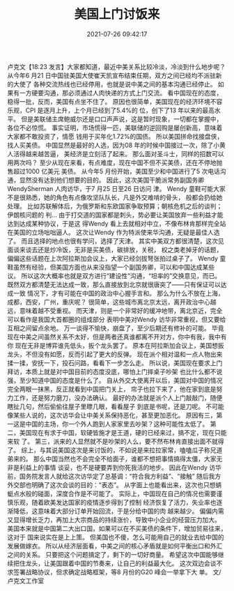 ﻿---
layout: post
title:  "美国上门讨饭来 "
date:   2021-07-26 09:42:17
categories: update
---
卢克文【18:23 发言】大家都知道，最近中美关系比较冷淡，冷淡到什么地步呢？
从今年6 月21 日中国驻美国大使崔天凯宣布结束任期，双方之间已经均不派驻新的大使了 各种交流热线也已经停用，也就是说中美之间的基本沟通已经停止。
如果有一方硬要沟通，那必须通过人肉快递的方式上门交流。
看中国现在的态度，稳得一批，反而，美国有点坐不住了。
原因也很简单，美国现在的经济环境不容乐观，CPI 是逐月上升，上个月已经到了5.4%的 位，创下了13 年以来的最高水平。
但是美联储主席鲍威尔还是口口声声说，这是暂时现象，一切都在掌握中，各位不必惊慌。
事实证明，市场慌得一匹，美联储的逆回购是屡创新高，意味着大家都不敢投资了，情愿 钱用于买年化1.72%的国债。
所以美国拼命找接盘侠，找人买美债。
中国显然是最好的人选，因为08 年的时候中国接过一次，除了小黄人活得越来越苦逼， 美经济是立刻活了起来。
那么面对圣斗士，同样的招数可以用两次吗？
至少从现在来看，有点难度，现在中国不但不买美债，还在不停地抛售超过1000 亿美元 美债。
从今年5 月份开始，美国至少和中国进行了5 次电话沟通，显然没有达到他们想要的目的。
因此，这次美国干脆派常务副国务卿WendySherman 人肉访华，于7 月25 日至26 日访问 津。
Wendy 童鞋可能大家不是很熟悉，她的角色有点像攻坚队队长，凡是外交难啃的骨头， 般都会扔给她处理。
比如苏联解体后，为俄罗斯和东欧国家争取预算；朝核危机之后的谈判；伊朗核问题的 判… 由于打交道的国家都是刺头，势必要让美国放弃一些利益才能达到达成某种协议，于是这 得Wendy 看上去就相对中立，不像布林肯那样完全站在美国的立场咄咄逼人。
这次让Wendy 作为特派使来华沟通，无疑是最佳人选了。
而且选择的地点也很有学问，选择了天津。
其实中美双方都很清楚，这次见面谈来谈去还是炒冷饭，无非是买美债，碳排放，关税， 权之类老掉牙的话题，偏偏这些话题在上次阿拉斯加会议上，大家已经剑拔弩张拍过桌子了。
Wendy 童鞋虽然有经验，但美国方面也从来没指望一个副国务卿，可以和中国达成某些 议。
所以这次大概率也就是双方进行“建设性”沟通，“坦率的”交换意见，而已。
既然双方都清楚无法达成一致，那么直接放到北京就很唐突了——只有保证可以达成一致 情况下，才有可能在中国的政治中心握手言和。
那么为什么不放在上海，成都，西安，广州，重庆呢？
很简单，这些城市离北京太远，离开政治中心越远，意味着越不受重视。
而天津，则是一个非常好的缓冲地带，离北京近，完全可以看作是我国大首都圈的组成部分 表明中美对Wendy 访华非常重视，但又要给互相之间留点余地。
万一谈得不愉快，崩盘了，至少后期还有修补的可能。
毕竟现在中美之间虽然关系不太好，但是两者还真谁都离不开对方，你中有我，我中有你 现在无非是博弈谁先低头，扳个龙头罢了。
原本在阿拉斯加会议上，美国想扳龙头，不但没有如愿，反而引起了更大的反弹。
现在派个相对温和一点人物出来揉一揉，安抚一下，投石问路，看看下一步怎么走。
所以说，美国现在要求上门拜访，本质上就是对中国目前的态度没底，哪怕上门摔桌子吵架 也比什么都不说强，至少知道中国的态度是什么了。
自从外交大使离开以后，美国对中国的情况完全两眼一抹黑，反正就看到中国把门关上， 帘子也拉下来了，他在家到底是努力工作，还是努力磨刀，没办法确认。
最好的办法就是派个人上门敲敲门，随便瞎扯几句，然后偷偷往屋子里瞟几眼，看看屋子 到底是书呢，还是刀呢。
不可能像某些人说的，这次访华会让中美关系保持恶化，甚至更加恶化。
原因有三，第一这是中国的主场，你一个外人跑到人家家里去吵架？这种可能性太低了。
第二，美国现在有求于中国，软硬皆施才是王道，硬的已经来过，搞不定，现在只能来软 了。
第三，派来的人显然就不是吵架的人么，要不然布林肯直接出面不就得了。
综上，与其说美国这次是来讨饭的，不如说是来拉拉家常，嗑嗑瓜子称兄道弟来的。
那么中国当然也不会完全不给面子，谁都不想把事情搞得太僵，大家无非是利益上的事情 谈妥，也不是硬要弄到你死我活的地步。
因此在Wendy 访华前，国务院发言人就给这次访华定了总基调：“符合我方利益”、“接触” 随后我方外交部也明确了这次会谈的目的：“表态”。
从字面上也能看出来，这次也只想蜻蜓点水般的碰面，深度合作是不可能了。
实际上，中国现在自己的情况也需要谨慎乐观，随着欧美发达国家的疫情逐步得到了控制 经济恢复了活力，失业率也逐渐降低，这意味着大部分订单开始回流，于是分给中国的肉 越来越少。
偏偏内需又显得增长乏力，再加上大宗商品的持续涨价，导致中小企业的经营压力加大。
美国本来就是中国第二大出口国，如果可以在不买美债的条件下，增加贸易往来，这对于 国来说实在是上上策。
但美国也不傻，怎么可能用自己的就业去给中国的发展做嫁衣。
所以从经济层面看，中美之间的核心矛盾就是如何平衡出口和外汇之间的关系。
只要把这个问题搞定了，剩下的一切好商量。
希望这次中国能够继续把住龙头，让美国跟着中国的节奏来，让自己的利益最大化。
这次双边会谈不求签署战略协议，但求确定战略框架，等8 月份的G20 峰会一举拿下大 单。
文/卢克文工作室